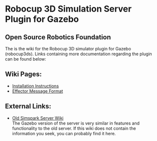# Robocup 3D Simulation Server Plugin for Gazebo #
## Open Source Robotics Foundation ##

The is the wiki for the Robocup 3D simulator plugin for Gazebo (robocup3ds). Links containing more documentation regarding the plugin can be found below:

## Wiki Pages: ##

* [Installation Instructions](https://bitbucket.org/osrf/robocup3ds/wiki/Installation%20Instructions)
* [Effector Message Format](https://bitbucket.org/osrf/robocup3ds/wiki/Effectors)

## External Links: ##

* [Old Simspark Server Wiki](http://simspark.sourceforge.net/wiki/index.php/Main_Page)  
The Gazebo version of the server is very similar in features and functionality to the old server. If this wiki does not contain the information you seek, you can probably find it here. 